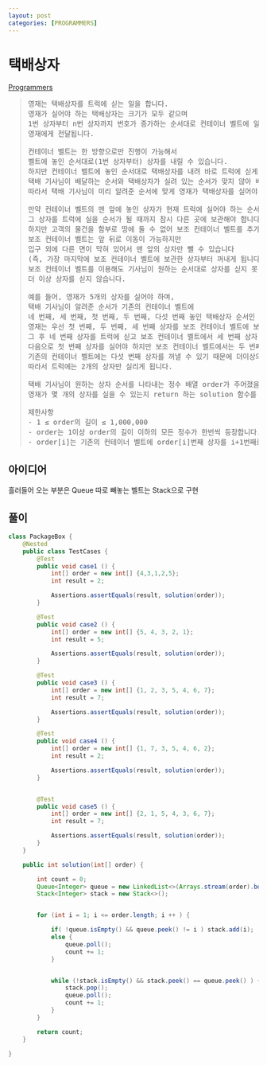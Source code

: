 ```yaml
---
layout: post
categories: [PROGRAMMERS]
---
```



# 택배상자

[Programmers](https://school.programmers.co.kr/learn/courses/30/lessons/131704)

> <pre>
> 영재는 택배상자를 트럭에 싣는 일을 합니다.
> 영재가 실어야 하는 택배상자는 크기가 모두 같으며
> 1번 상자부터 n번 상자까지 번호가 증가하는 순서대로 컨테이너 벨트에 일렬로 놓여
> 영재에게 전달됩니다.
> 
> 컨테이너 벨트는 한 방향으로만 진행이 가능해서
> 벨트에 놓인 순서대로(1번 상자부터) 상자를 내릴 수 있습니다.
> 하지만 컨테이너 벨트에 놓인 순서대로 택배상자를 내려 바로 트럭에 싣게 되면
> 택배 기사님이 배달하는 순서와 택배상자가 실려 있는 순서가 맞지 않아 배달에 차질이 생깁니다.
> 따라서 택배 기사님이 미리 알려준 순서에 맞게 영재가 택배상자를 실어야 합니다.
> 
> 만약 컨테이너 벨트의 맨 앞에 놓인 상자가 현재 트럭에 실어야 하는 순서가 아니라면
> 그 상자를 트럭에 실을 순서가 될 때까지 잠시 다른 곳에 보관해야 합니다.
> 하지만 고객의 물건을 함부로 땅에 둘 수 없어 보조 컨테이너 벨트를 추가로 설치하였습니다.
> 보조 컨테이너 벨트는 앞 뒤로 이동이 가능하지만
> 입구 외에 다른 면이 막혀 있어서 맨 앞의 상자만 뺄 수 있습니다
> (즉, 가장 마지막에 보조 컨테이너 벨트에 보관한 상자부터 꺼내게 됩니다).
> 보조 컨테이너 벨트를 이용해도 기사님이 원하는 순서대로 상자를 싣지 못 한다면,
> 더 이상 상자를 싣지 않습니다.
> 
> 예를 들어, 영재가 5개의 상자를 실어야 하며,
> 택배 기사님이 알려준 순서가 기존의 컨테이너 벨트에
> 네 번째, 세 번째, 첫 번째, 두 번째, 다섯 번째 놓인 택배상자 순서인 경우,
> 영재는 우선 첫 번째, 두 번째, 세 번째 상자를 보조 컨테이너 벨트에 보관합니다.
> 그 후 네 번째 상자를 트럭에 싣고 보조 컨테이너 벨트에서 세 번째 상자 빼서 트럭에 싣습니다.
> 다음으로 첫 번째 상자를 실어야 하지만 보조 컨테이너 벨트에서는 두 번째 상자를,
> 기존의 컨테이너 벨트에는 다섯 번째 상자를 꺼낼 수 있기 때문에 더이상의 상자는 실을 수 없습니다.
> 따라서 트럭에는 2개의 상자만 실리게 됩니다.
> 
> 택배 기사님이 원하는 상자 순서를 나타내는 정수 배열 order가 주어졌을 때,
> 영재가 몇 개의 상자를 실을 수 있는지 return 하는 solution 함수를 완성하세요.
> 
> 제한사항
> - 1 ≤ order의 길이 ≤ 1,000,000
> - order는 1이상 order의 길이 이하의 모든 정수가 한번씩 등장합니다.
> - order[i]는 기존의 컨테이너 벨트에 order[i]번째 상자를 i+1번째로 트럭에 실어야 함을 의미합니다.
> </pre>

## 아이디어

흘러들어 오는 부분은 Queue 따로 빼놓는 벨트는 Stack으로 구현



## 풀이

```java
class PackageBox {
    @Nested
    public class TestCases {
        @Test
        public void case1 () {
            int[] order = new int[] {4,3,1,2,5};
            int result = 2;

            Assertions.assertEquals(result, solution(order));
        }

        @Test
        public void case2 () {
            int[] order = new int[] {5, 4, 3, 2, 1};
            int result = 5;

            Assertions.assertEquals(result, solution(order));
        }

        @Test
        public void case3 () {
            int[] order = new int[] {1, 2, 3, 5, 4, 6, 7};
            int result = 7;

            Assertions.assertEquals(result, solution(order));
        }

        @Test
        public void case4 () {
            int[] order = new int[] {1, 7, 3, 5, 4, 6, 2};
            int result = 2;

            Assertions.assertEquals(result, solution(order));
        }


        @Test
        public void case5 () {
            int[] order = new int[] {2, 1, 5, 4, 3, 6, 7};
            int result = 7;

            Assertions.assertEquals(result, solution(order));
        }
    }

    public int solution(int[] order) {

        int count = 0;
        Queue<Integer> queue = new LinkedList<>(Arrays.stream(order).boxed().collect(Collectors.toList()));
        Stack<Integer> stack = new Stack<>();


        for (int i = 1; i <= order.length; i ++ ) {

            if( !queue.isEmpty() && queue.peek() != i ) stack.add(i);
            else {
                queue.poll();
                count += 1;
            }


            while (!stack.isEmpty() && stack.peek() == queue.peek() ) {
                stack.pop();
                queue.poll();
                count += 1;
            }
        }

        return count;
    }

}
```